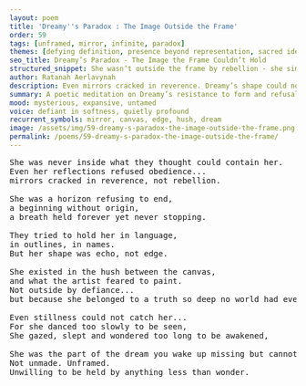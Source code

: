 ```yaml
---
layout: poem
title: 'Dreamy''s Paradox : The Image Outside the Frame'
order: 59
tags: [unframed, mirror, infinite, paradox]
themes: [defying definition, presence beyond representation, sacred identity]
seo_title: Dreamy’s Paradox - The Image the Frame Couldn’t Hold
structured_snippet: She wasn’t outside the frame by rebellion - she simply belonged to what no frame could hold.
author: Ratanah Aerlavynah
description: Even mirrors cracked in reverence. Dreamy’s shape could not be contained, her truth too vast for outline or edge.
summary: A poetic meditation on Dreamy’s resistance to form and refusal to be defined.
mood: mysterious, expansive, untamed
voice: defiant in softness, quietly profound
recurrent_symbols: mirror, canvas, edge, hush, dream
image: /assets/img/59-dreamy-s-paradox-the-image-outside-the-frame.png
permalink: /poems/59-dreamy-s-paradox-the-image-outside-the-frame/
---
```


<pre>
She was never inside what they thought could contain her.
Even her reflections refused obedience... 
mirrors cracked in reverence, not rebellion.

She was a horizon refusing to end, 
a beginning without origin, 
a breath held forever yet never stopping.

They tried to hold her in language, 
in outlines, in names.
But her shape was echo, not edge.

She existed in the hush between the canvas,
and what the artist feared to paint.
Not outside by defiance... 
but because she belonged to a truth so deep no world had ever carved a space for it.

Even stillness could not catch her...
For she danced too slowly to be seen, 
She gazed, slept and wondered too long to be awakened,

She was the part of the dream you wake up missing but cannot remember.
Not unmade. Unframed. 
Unwilling to be held by anything less than wonder.
</pre>
